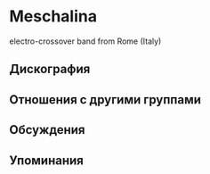 # Meschalina

electro-crossover band from Rome (Italy)

## Дискография


## Отношения с другими группами


## Обсуждения


## Упоминания

